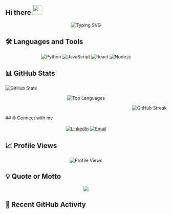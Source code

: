 ## Hi there <img src="https://media.giphy.com/media/hvRJCLFzcasrR4ia7z/giphy.gif" width="30px">

<p align="center">
  <img src="https://readme-typing-svg.herokuapp.com?size=24&center=true&vCenter=true&width=600&lines=Hi+There+👋;I'm+Sagar+Thapa;I'm+a+Lazy+Ambitious+Programmer" alt="Typing SVG">
</p>

## 🛠️ Languages and Tools

<p align="center">
  <img src="https://img.shields.io/badge/-Python-3776AB?style=flat-square&logo=python&logoColor=white" alt="Python">
  <img src="https://img.shields.io/badge/-JavaScript-F7DF1E?style=flat-square&logo=javascript&logoColor=black" alt="JavaScript">
  <img src="https://img.shields.io/badge/-React-61DAFB?style=flat-square&logo=react&logoColor=black" alt="React">
  <img src="https://img.shields.io/badge/-Node.js-339933?style=flat-square&logo=node.js&logoColor=white" alt="Node.js">
</p>

## 📊 GitHub Stats
<p>
<p align="left">
  <img src="https://github-readme-stats.vercel.app/api?username=SagarThapa&show_icons=true&theme=radical" alt="GitHub Stats">
</p>
<p align="center">
  <img src="https://github-readme-stats.vercel.app/api/top-langs/?username=SagarThapa&layout=compact&theme=radical" alt="Top Languages">
</p>
<p align="right">
  <img src="https://github-readme-streak-stats.herokuapp.com/?user=SagarThapa&theme=radical" alt="GitHub Streak">
</p>
</p>
## 🌐 Connect with me

<p align="center">
  <a href="https://www.linkedin.com/in/sagar-thapa-050191302/" target="blank"><img align="center" src="https://img.shields.io/badge/-LinkedIn-0A66C2?style=flat-square&logo=LinkedIn&logoColor=white" alt="LinkedIn"></a>
  <a href="mailto:thapasagar1173@gmail.com" target="blank"><img align="center" src="https://img.shields.io/badge/-Email-D14836?style=flat-square&logo=Gmail&logoColor=white" alt="Email"></a>
</p>

## 📈 Profile Views

<p align="center">
  <img src="https://komarev.com/ghpvc/?username=SagarThapa&style=flat-square&color=blue" alt="Profile Views">
</p>

## 💡 Quote or Motto

<p align="center">
  <img src="https://readme-typing-svg.herokuapp.com?font=Fira+Code&size=24&pause=1000&color=1DA1F2&center=true&width=600&lines=Code+is+like+humor.+When+you+have+to+explain+it%2C+it%E2%80%99s+bad.">
</p>

## 🔄 Recent GitHub Activity

<!--START_SECTION:activity-->
<!--END_SECTION:activity-->

<script>
  const now = new Date();
  const hours = now.getHours();
  let greeting;

  if (hours < 12) {
    greeting = 'Good Morning';
  } else if (hours < 18) {
    greeting = 'Good Afternoon';
  } else {
    greeting = 'Good Evening';
  }

  document.querySelector('h1').innerHTML = `Hi there, ${greeting} <img src="https://media.giphy.com/media/hvRJCLFzcasrR4ia7z/giphy.gif" width="30px">`;
</script>
